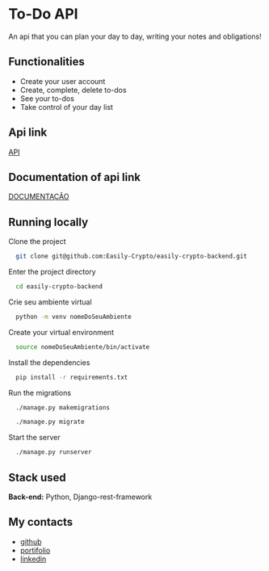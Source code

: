 # To-Do API


An api that you can plan your day to day, writing your notes and obligations!

## Functionalities

- Create your user account
- Create, complete, delete to-dos
- See your to-dos
- Take control of your day list

## Api link

[API](https://to-do-api-hyan.herokuapp.com/)

## Documentation of api link

[DOCUMENTAÇÃO](https://to-do-api-hyan.herokuapp.com/api/documentation/)

## Running locally

Clone the project

```bash
  git clone git@github.com:Easily-Crypto/easily-crypto-backend.git
```

Enter the project directory

```bash
  cd easily-crypto-backend
```

Crie seu ambiente virtual

```bash
  python -m venv nomeDoSeuAmbiente
```

Create your virtual environment

```bash
  source nomeDoSeuAmbiente/bin/activate
```

Install the dependencies

```bash
  pip install -r requirements.txt
```

Run the migrations

```bash
  ./manage.py makemigrations
```

```bash
  ./manage.py migrate
```

Start the server

```bash
  ./manage.py runserver
```

## Stack used

**Back-end:** Python, Django-rest-framework


## My contacts


- [github](https://github.com/hyanlopes)
- [portifolio](https://hyan-portifolio.vercel.app/)
- [linkedin](https://www.linkedin.com/in/hyanlopes/)
